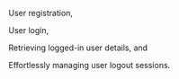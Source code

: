 User registration,

User login,

Retrieving logged-in user details, and

Effortlessly managing user logout sessions.
